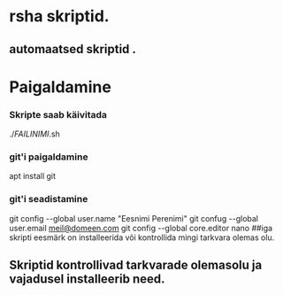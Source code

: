 # rsha skriptid. 
## automaatsed skriptid .

# Paigaldamine
### Skripte saab käivitada
./*FAILINIMI*.sh

### git'i paigaldamine
apt install git

### git'i seadistamine
git config --global user.name "Eesnimi Perenimi"
git confug --global user.email meil@domeen.com
git config --global core.editor nano
##iga skripti eesmärk on installeerida või kontrollida mingi tarkvara olemas olu.


## Skriptid kontrollivad tarkvarade olemasolu ja vajadusel installeerib need.
